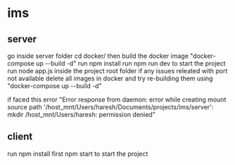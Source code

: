 # ims 

## server 
go inside server folder cd docker/
then build the docker image "docker-compose up --build -d"
run npm install
run npm run dev
to start the project run node app.js inside the project root folder
if any issues releated with port not available delete all images in docker and try re-building them using "docker-compose up --build -d"

if faced this error "Error response from daemon: error while creating mount source path '/host_mnt/Users/haresh/Documents/projects/ims/server': mkdir /host_mnt/Users/haresh: permission denied"



## client
run npm install first
npm start to start the project
